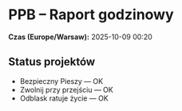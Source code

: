 # PPB – Raport godzinowy
**Czas (Europe/Warsaw):** 2025-10-09 00:20

## Status projektów
- Bezpieczny Pieszy — OK
- Zwolnij przy przejściu — OK
- Odblask ratuje życie — OK

